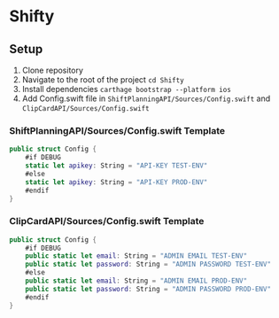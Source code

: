 # Shifty

## Setup

1. Clone repository
2. Navigate to the root of the project `cd Shifty`
3. Install dependencies `carthage bootstrap --platform ios`
4. Add Config.swift file in `ShiftPlanningAPI/Sources/Config.swift` and `ClipCardAPI/Sources/Config.swift`

### ShiftPlanningAPI/Sources/Config.swift Template

```swift
public struct Config {
    #if DEBUG
    static let apikey: String = "API-KEY TEST-ENV"
    #else
    static let apikey: String = "API-KEY PROD-ENV"
    #endif
}
```

### ClipCardAPI/Sources/Config.swift Template


```swift
public struct Config {
    #if DEBUG
    public static let email: String = "ADMIN EMAIL TEST-ENV"
    public static let password: String = "ADMIN PASSWORD TEST-ENV"
    #else
    public static let email: String = "ADMIN EMAIL PROD-ENV"
    public static let password: String = "ADMIN PASSWORD PROD-ENV"
    #endif
}
```
